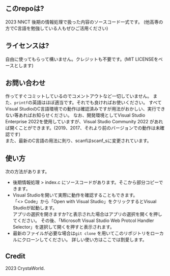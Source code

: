 ## このrepoは?
2023 NNCT 後期の情報処理で扱った内容のソースコード一式です。
(他高専の方でC言語を勉強している人もぜひご活用ください)

## ライセンスは?
自由に使ってもらって構いません。クレジットも不要です。(MIT LICENSEをベースとします)

## お問い合わせ
作ってすぐコミットしているのでコメントアウトなど一切していません。
また、`printf`の英語はほぼ適当です。それでも良ければお使いください。
すべてVisual StudioのC言語環境での動作は確認済みですが用法がおかしい、実行できない等あればお知らせください。
なお、開発環境としてVisual Studio Enterprise 2022を使用していますが、Visual Studio Community 2022
があれば開くことができます。(2019、2017、それより前のバージョンでの動作は未確認です)  
また、最新のC言語の用法に則り、scanfはscanf_sに変更されています。

## 使い方
次の方法があります。

- 後期情報処理 > index.c にソースコードがあります。そこから部分コピーできます。
- Visual Studioを開いて実際に動作を確認することもできます。  
  「<> Code」から「Open with Visual Studio」をクリックするとVisual Studioが起動します。  
  アプリの選択を開きますか?と表示された場合はアプリの選択を開くを押してください。
  その後、「Microsoft Visual Studio Web Protcol Handler Selector」を選択して開くを押すと表示されます。
- 最新のファイルが必要な場合は`git clone` を用いてこのリポジトリをローカルにクローンしてください。
  詳しい使い方はここでは割愛します。

## Credit
2023 CrystaWorld.
